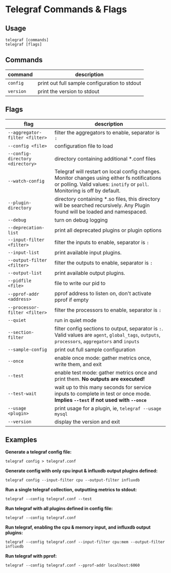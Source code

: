 # Telegraf Commands & Flags

## Usage

```shell
telegraf [commands]
telegraf [flags]
```

## Commands

|command|description|
|--------|-----------------------------------------------|
|`config` |print out full sample configuration to stdout|
|`version`|print the version to stdout|

## Flags

|flag|description|
|-------------------|------------|
|`--aggregator-filter <filter>`   |filter the aggregators to enable, separator is `:`|
|`--config <file>`                |configuration file to load|
|`--config-directory <directory>` |directory containing additional *.conf files|
|`--watch-config`                 |Telegraf will restart on local config changes. Monitor changes using either fs notifications or polling. Valid values: `inotify` or `poll`. Monitoring is off by default.|
|`--plugin-directory`             |directory containing *.so files, this directory will be searched recursively. Any Plugin found will be loaded and namespaced.|
|`--debug`                        |turn on debug logging|
|`--deprecation-list`             |print all deprecated plugins or plugin options|
|`--input-filter <filter>`        |filter the inputs to enable, separator is `:`|
|`--input-list`                   |print available input plugins.|
|`--output-filter <filter>`       |filter the outputs to enable, separator is `:`|
|`--output-list`                  |print available output plugins.|
|`--pidfile <file>`               |file to write our pid to|
|`--pprof-addr <address>`         |pprof address to listen on, don't activate pprof if empty|
|`--processor-filter <filter>`    |filter the processors to enable, separator is `:`|
|`--quiet`                        |run in quiet mode|
|`--section-filter`               |filter config sections to output, separator is `:`.  Valid values are `agent`, `global_tags`, `outputs`, `processors`, `aggregators` and `inputs`|
|`--sample-config`                |print out full sample configuration|
|`--once`                         |enable once mode: gather metrics once, write them, and exit|
|`--test`                         |enable test mode: gather metrics once and print them. **No outputs are executed!**|
|`--test-wait`                    |wait up to this many seconds for service inputs to complete in test or once mode.  **Implies `--test` if not used with `--once`**|
|`--usage <plugin>`               |print usage for a plugin, ie, `telegraf --usage mysql`|
|`--version`                      |display the version and exit|

## Examples

**Generate a telegraf config file:**

`telegraf config > telegraf.conf`

**Generate config with only cpu input & influxdb output plugins defined:**

`telegraf config --input-filter cpu --output-filter influxdb`

**Run a single telegraf collection, outputting metrics to stdout:**

`telegraf --config telegraf.conf --test`

**Run telegraf with all plugins defined in config file:**

`telegraf --config telegraf.conf`

**Run telegraf, enabling the cpu & memory input, and influxdb output plugins:**

`telegraf --config telegraf.conf --input-filter cpu:mem --output-filter influxdb`

**Run telegraf with pprof:**

`telegraf --config telegraf.conf --pprof-addr localhost:6060`
